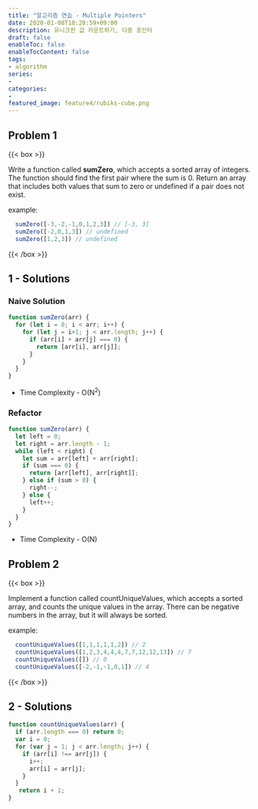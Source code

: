 ```yaml
---
title: "알고리즘 연습 - Multiple Pointers"
date: 2020-01-08T18:28:59+09:00
description: 유니크한 값 카운트하기, 다중 포인터
draft: false
enableToc: false
enableTocContent: false
tags:
- algorithm
series:
-
categories:
-
featured_image: feature4/rubiks-cube.png
---
```


## Problem 1

{{< box >}}

Write a function called **sumZero**, which accepts a sorted array of integers. The function should find the first pair where the sum is 0. Return an array that includes both values that sum to zero or undefined if a pair does not exist.

example:

```javascript
  sumZero([-3,-2,-1,0,1,2,3]) // [-3, 3]
  sumZero([-2,0,1,3]) // undefined
  sumZero([1,2,3]) // undefined
```

{{< /box >}}

## 1 - Solutions

### Naive Solution

```javascript
function sumZero(arr) {
  for (let i = 0; i < arr; i++) {
    for (let j = i+1; j < arr.length; j++) {
      if (arr[i] + arr[j] === 0) {
        return [arr[i], arr[j]];
      }
    }
  }
}
```

- Time Complexity - O(N<sup>2</sup>)

### Refactor

```javascript
function sumZero(arr) {
  let left = 0;
  let right = arr.length - 1;
  while (left < right) {
    let sum = arr[left] + arr[right];
    if (sum === 0) {
      return [arr[left], arr[right]];
    } else if (sum > 0) {
      right--;
    } else {
      left++;
    }
  }
}
```

- Time Complexity - O(N)

## Problem 2

{{< box >}}

Implement a function called countUniqueValues, which accepts a sorted array, and counts the unique values in the array. There can be negative numbers in the array, but it will always be sorted.

example:

```javascript
  countUniqueValues([1,1,1,1,1,2]) // 2
  countUniqueValues([1,2,3,4,4,4,7,7,12,12,13]) // 7
  countUniqueValues([]) // 0
  countUniqueValues([-2,-1,-1,0,1]) // 4
```

{{< /box >}}

## 2 - Solutions

```javascript
function countUniqueValues(arr) {
  if (arr.length === 0) return 0;
  var i = 0;
  for (var j = 1; j < arr.length; j++) {
    if (arr[i] !== arr[j]) {
      i++;
      arr[i] = arr[j];
    }
  }
   return i + 1;
}
```